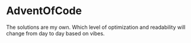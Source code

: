 # AdventOfCode

The solutions are my own. Which level of optimization and readability will change from day to day based on vibes. 
